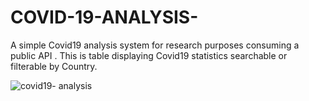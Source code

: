 # COVID-19-ANALYSIS-
A simple Covid19 analysis system for research purposes consuming a public API . This is table displaying Covid19 statistics searchable or filterable by Country. 



![covid19- analysis](https://user-images.githubusercontent.com/77227025/236176467-1b40147e-630f-4470-9dc4-5204850e2ac9.png)
